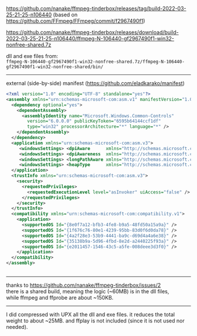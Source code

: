 https://github.com/nanake/ffmpeg-tinderbox/releases/tag/build-2022-03-25-21-25-n106440
(based on https://github.com/FFmpeg/FFmpeg/commit/f2967490f1)

https://github.com/nanake/ffmpeg-tinderbox/releases/download/build-2022-03-25-21-25-n106440/ffmpeg-N-106440-gf2967490f1-win32-nonfree-shared.7z

dll and exe files from:  
`ffmpeg-N-106440-gf2967490f1-win32-nonfree-shared.7z/ffmpeg-N-106440-gf2967490f1-win32-nonfree-shared/bin/`

<hr/>

external (side-by-side) manifest (https://github.com/eladkarako/manifest)  


```xml
<?xml version="1.0" encoding="UTF-8" standalone="yes"?> 
<assembly xmlns="urn:schemas-microsoft-com:asm.v1" manifestVersion="1.0"> 
  <dependency optional="yes"> 
    <dependentAssembly> 
      <assemblyIdentity name="Microsoft.Windows.Common-Controls" 
        version="6.0.0.0" publicKeyToken="6595b64144ccf1df" 
        type="win32" processorArchitecture="*" language="*" /> 
    </dependentAssembly> 
  </dependency> 
  <application xmlns="urn:schemas-microsoft-com:asm.v3"> 
     <windowsSettings> <dpiAware      xmlns="http://schemas.microsoft.com/SMI/2005/WindowsSettings">true/PM</dpiAware>                     </windowsSettings> 
     <windowsSettings> <dpiAwareness  xmlns="http://schemas.microsoft.com/SMI/2016/WindowsSettings">PerMonitorV2,PerMonitor</dpiAwareness> </windowsSettings> 
     <windowsSettings> <longPathAware xmlns="http://schemas.microsoft.com/SMI/2016/WindowsSettings">true</longPathAware>                   </windowsSettings> 
     <windowsSettings> <heapType      xmlns="http://schemas.microsoft.com/SMI/2020/WindowsSettings">SegmentHeap</heapType>                 </windowsSettings> 
  </application> 
  <trustInfo xmlns="urn:schemas-microsoft-com:asm.v3"> 
    <security> 
      <requestedPrivileges> 
        <requestedExecutionLevel level="asInvoker" uiAccess="false" /> 
      </requestedPrivileges> 
    </security> 
  </trustInfo> 
  <compatibility xmlns="urn:schemas-microsoft-com:compatibility.v1"> 
    <application> 
      <supportedOS Id="{8e0f7a12-bfb3-4fe8-b9a5-48fd50a15a9a}" /> 
      <supportedOS Id="{1f676c76-80e1-4239-95bb-83d0f6d0da78}" /> 
      <supportedOS Id="{4a2f28e3-53b9-4441-ba9c-d69d4a4a6e38}" /> 
      <supportedOS Id="{35138b9a-5d96-4fbd-8e2d-a2440225f93a}" /> 
      <supportedOS Id="{e2011457-1546-43c5-a5fe-008deee3d3f0}" /> 
    </application> 
  </compatibility> 
</assembly> 
 
```

<hr/>

thanks to https://github.com/nanake/ffmpeg-tinderbox/issues/2  
there is a shared build, meaning the logic (~60MB) is in the dll files,  
while ffmpeg and ffprobe are about ~150KB.

<hr/>

I did compressed with UPX all the dll and exe files.
it reduces the total weight to about ~25MB.
and ffplay is not included (since it is not used nor needed).